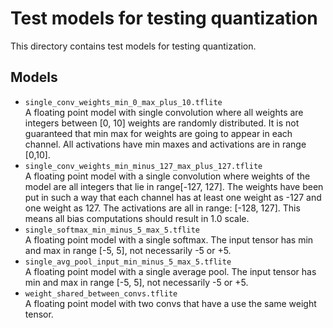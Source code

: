 # Test models for testing quantization

This directory contains test models for testing quantization.

## Models

* `single_conv_weights_min_0_max_plus_10.tflite` \
   A floating point model with single convolution where all weights are
   integers between [0, 10] weights are randomly distributed. It is not
   guaranteed that min max for weights are going to appear in each channel.
   All activations have min maxes and activations are in range [0,10].
* `single_conv_weights_min_minus_127_max_plus_127.tflite` \
   A floating point model with a single convolution where weights of the model
   are all integers that lie in range[-127, 127]. The weights have been put in
   such a way that each channel has at least one weight as -127 and one weight
   as 127. The activations are all in range: [-128, 127].
   This means all bias computations should result in 1.0 scale.
* `single_softmax_min_minus_5_max_5.tflite` \
   A floating point model with a single softmax. The input tensor has min
   and max in range [-5, 5], not necessarily -5 or +5.
* `single_avg_pool_input_min_minus_5_max_5.tflite` \
   A floating point model with a single average pool. The input tensor has min
   and max in range [-5, 5], not necessarily -5 or +5.
* `weight_shared_between_convs.tflite` \
   A floating point model with two convs that have a use the same weight tensor.
